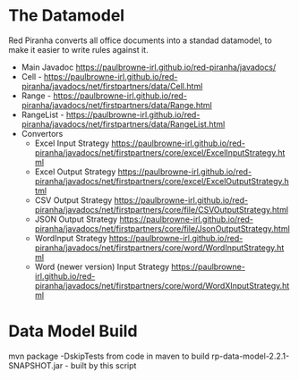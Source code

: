 # The Datamodel

Red Piranha converts all office documents into a standad datamodel, to make it easier to write rules against it.

* Main Javadoc <https://paulbrowne-irl.github.io/red-piranha/javadocs/>
* Cell - <https://paulbrowne-irl.github.io/red-piranha/javadocs/net/firstpartners/data/Cell.html>
* Range  - <https://paulbrowne-irl.github.io/red-piranha/javadocs/net/firstpartners/data/Range.html>
* RangeList - <https://paulbrowne-irl.github.io/red-piranha/javadocs/net/firstpartners/data/RangeList.html>
* Convertors
    * Excel Input Strategy <https://paulbrowne-irl.github.io/red-piranha/javadocs/net/firstpartners/core/excel/ExcelInputStrategy.html>
    * Excel Output Strategy <https://paulbrowne-irl.github.io/red-piranha/javadocs/net/firstpartners/core/excel/ExcelOutputStrategy.html>
    * CSV Output Strategy <https://paulbrowne-irl.github.io/red-piranha/javadocs/net/firstpartners/core/file/CSVOutputStrategy.html>
    * JSON Output Strategy <https://paulbrowne-irl.github.io/red-piranha/javadocs/net/firstpartners/core/file/JsonOutputStrategy.html>
    * WordInput Strategy <https://paulbrowne-irl.github.io/red-piranha/javadocs/net/firstpartners/core/word/WordInputStrategy.html>
    * Word (newer version) Input Strategy
<https://paulbrowne-irl.github.io/red-piranha/javadocs/net/firstpartners/core/word/WordXInputStrategy.html>


# Data Model Build

mvn package -DskipTests from code in maven to build
rp-data-model-2.2.1-SNAPSHOT.jar - built by this script


